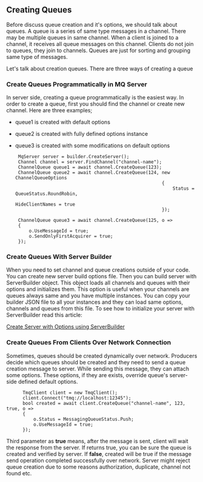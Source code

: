 ## Creating Queues

Before discuss queue creation and it's options, we should talk about queues.
A queue is a series of same type messages in a channel.
There may be multiple queues in same channel.
When a client is joined to a channel, it receives all queue messages on this channel.
Clients do not join to queues, they join to channels. Queues are just for sorting and grouping same type of messages.

Let's talk about creation queues.
There are three ways of creating a queue

### Create Queues Programmatically in MQ Server

In server side, creating a queue programmatically is the easiest way.
In order to create a queue, first you should find the channel or create new channel.
Here are three examples;
* queue1 is created with default options
* queue2 is created with fully defined options instance
* queue3 is created with some modifications on default options

       MqServer server = builder.CreateServer();
       Channel channel = server.FindChannel("channel-name");
       ChannelQueue queue1 = await channel.CreateQueue(123);
       ChannelQueue queue2 = await channel.CreateQueue(124, new ChannelQueueOptions
                                                            {
                                                                Status = QueueStatus.RoundRobin,
                                                                HideClientNames = true
                                                            });

       ChannelQueue queue3 = await channel.CreateQueue(125, o =>
       {
           o.UseMessageId = true;
           o.SendOnlyFirstAcquirer = true;
       });

### Create Queues With Server Builder

When you need to set channel and queue creations outside of your code. You can create new server build options file.
Then you can build server with ServerBuilder object.
This object loads all channels and queues with their options and initializes them.
This option is useful when your channels are queues always same and you have multiple instances.
You can copy your builder JSON file to all your instances and they can load same options, channels and queues from this file. To see how to initialize your server with ServerBuilder read this article:

[Create Server with Options using ServerBuilder](https://github.com/mhelvacikoylu/twino/blob/v2/docs/mq/ServerBuilder.MD)

### Create Queues From Clients Over Network Connection

Sometimes, queues should be created dynamically over network.
Producers decide which queues should be created and they need to send a queue creation message to server.
While sending this message, they can attach some options.
These options, if they are exists, override queue's server-side defined default options.

          TmqClient client = new TmqClient();
          client.Connect("tmq://localhost:12345");
          bool created = await client.CreateQueue("channel-name", 123, true, o =>
          {
              o.Status = MessagingQueueStatus.Push;
              o.UseMessageId = true;
          });

Third parameter as **true** means, after the message is sent, client will wait the response from the server. If returns true, you can be sure the queue is created and verified by server. If **false**, created will be true if the message send operation completed successfully over network. Server might reject queue creation due to some reasons authorization, duplicate, channel not found etc.
